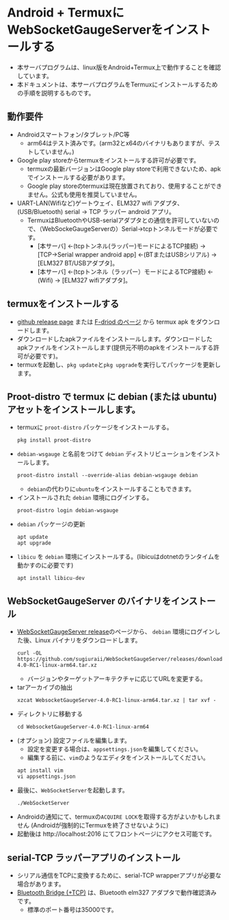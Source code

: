 # Android + TermuxにWebSocketGaugeServerをインストールする
* 本サーバプログラムは、linux版をAndroid+Termux上で動作することを確認しています。
* 本ドキュメントは、本サーバプログラムをTermuxにインストールするための手順を説明するものです。

## 動作要件
* Androidスマートフォン/タブレット/PC等
    * arm64はテスト済みです。(arm32とx64のバイナリもありますが、テストしていません。)
* Google play storeからtermuxをインストールする許可が必要です。
    * termuxの最新バージョンはGoogle play storeで利用できないため、apkでインストールする必要があります。
    * Google play storeのtermuxは現在放置されており、使用することができません。公式も使用を推奨していません。
* UART-LAN(Wifiなど)ゲートウェイ、ELM327 wifi アダプタ、(USB/Bluetooth) serial -> TCP ラッパー android アプリ。
    * TermuxはBluetoothやUSB-serialアダプタとの通信を許可していないので、（WebSockeGaugeServerの）Serial->tcpトンネルモードが必要です。
        * [本サーバ] <-(tcpトンネル(ラッパー)モードによるTCP接続) -> [TCP->Serial wrapper android app] <-(BTまたはUSBシリアル) -> [ELM327 BT/USBアダプタ]。
        * [本サーバ] <-(tcpトンネル（ラッパー）モードによるTCP接続) <-(Wifi) -> [ELM327 wifiアダプタ]。

## termuxをインストールする
* [github release page](https://github.com/termux/termux-app/releases) または [F-driod のページ](https://f-droid.org/packages/com.termux/) から termux apk をダウンロードします。
* ダウンロードしたapkファイルをインストールします。ダウンロードしたapkファイルをインストールします(提供元不明のapkをインストールする許可が必要です)。
* termuxを起動し、`pkg update`と`pkg upgrade`を実行してパッケージを更新します。

## Proot-distro で termux に debian (または ubuntu) アセットをインストールします。
* termuxに `proot-distro` パッケージをインストールする。
    ```
    pkg install proot-distro
    ```
* `debian-wsgauge` と名前をつけて `debian` ディストリビューションをインストールします。
    ```
    proot-distro install --override-alias debian-wsgauge debian
    ```
    * `debian`の代わりに`ubuntu`をインストールすることもできます。
* インストールされた `debian` 環境にログインする。
    ```
    proot-distro login debian-wsgauge
    ```
* `debian` パッケージの更新
    ```
    apt update
    apt upgrade
    ```
* `libicu` を `debian` 環境にインストールする。(libicuはdotnetのランタイムを動かすのに必要です)
    ```
    apt install libicu-dev
    ```

## WebSocketGaugeServer のバイナリをインストール
* [WebSocketGaugeServer release](https://github.com/sugiuraii/WebSocketGaugeServer/releases)のページから、 `debian` 環境にログインした後、Linux バイナリをダウンロードします。
    ```
    curl -OL https://github.com/sugiuraii/WebSocketGaugeServer/releases/download/4.0%2FRC1/WebsocketGaugeServer-4.0-RC1-linux-arm64.tar.xz
    ```
    * バージョンやターゲットアーキテクチャに応じてURLを変更する。
* tarアーカイブの抽出
    ```
    xzcat WebsocketGaugeServer-4.0-RC1-linux-arm64.tar.xz | tar xvf -
    ```
* ディレクトリに移動する
    ```
    cd WebsocketGaugeServer-4.0-RC1-linux-arm64
    ```
* (オプション) 設定ファイルを編集します。
    * 設定を変更する場合は、`appsettings.json`を編集してください。
    * 編集する前に、`vim`のようなエディタをインストールしてください。
    ```
    apt install vim
    vi appsettings.json
    ```
* 最後に、`WebSocketServer`を起動します。
    ```
    ./WebSocketServer
    ```
* Androidの通知にて、termuxの`ACQUIRE LOCK`を取得する方がよいかもしれません (Androidが強制的にTermuxを終了させないように)
* 起動後は http://localhost:2016 にてフロントページにアクセス可能です。

## serial-TCP ラッパーアプリのインストール
* シリアル通信をTCPに変換するために、serial-TCP wrapperアプリが必要な場合があります。
* [Bluetooth Bridge (+TCP)](https://play.google.com/store/apps/details?id=masar.bb) は、Bluetooth elm327 アダプタで動作確認済みです。
    * 標準のポート番号は35000です。